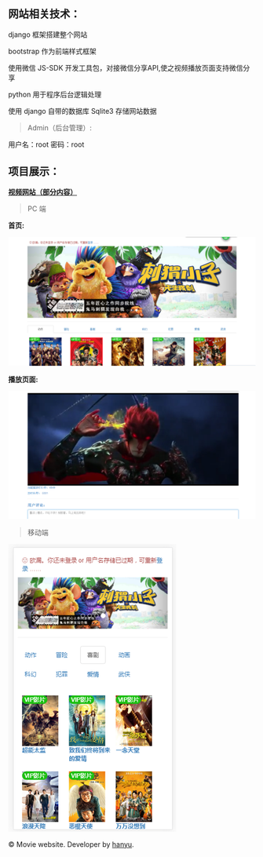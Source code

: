 ## 网站相关技术：

﻿django 框架搭建整个网站

bootstrap 作为前端样式框架

使用微信 JS-SDK 开发工具包，对接微信分享API,使之视频播放页面支持微信分享

python 用于程序后台逻辑处理

使用 django 自带的数据库 Sqlite3 存储网站数据

> Admin（后台管理）:

用户名：root      密码：root


## 项目展示：
__[视频网站（部分内容）](http://oojestrjh.bkt.clouddn.com/movieweb/index.html)__

> PC 端

 __首页:__

![网站首页](./image/pc_movie01.jpg "首页")

 __播放页面:__

![网站播放页面](./image/pc_movie02.jpg "播放页面")

> 移动端

![移动端效果](./image/mobile.jpg "移动端效果")

© Movie website. Developer by [hanyu](https://github.com/hanyucd).
